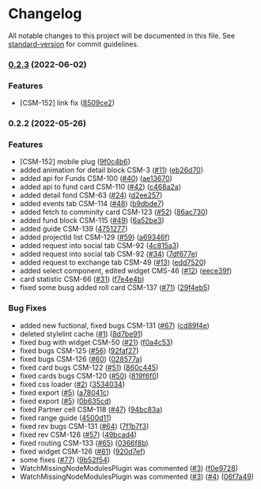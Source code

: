 # Changelog

All notable changes to this project will be documented in this file. See [standard-version](https://github.com/conventional-changelog/standard-version) for commit guidelines.

### [0.2.3](https://github.com/crypto-space-map/csm-fe/compare/v0.2.2...v0.2.3) (2022-06-02)


### Features

* [CSM-152] link fix ([8509ce2](https://github.com/crypto-space-map/csm-fe/commit/8509ce27bf77db9bf080e04e3cb87f7e44576493))

### 0.2.2 (2022-05-26)


### Features

* [CSM-152] mobile plug ([9f0c4b6](https://github.com/crypto-space-map/csm-fe/commit/9f0c4b617c359701549f41813d07616254965de1))
* added animation for detail block CSM-3 ([#11](https://github.com/crypto-space-map/csm-fe/issues/11)) ([eb26d70](https://github.com/crypto-space-map/csm-fe/commit/eb26d700ccef149d9238fd32c1c33b160975aa62))
* added api for Funds CSM-100 ([#40](https://github.com/crypto-space-map/csm-fe/issues/40)) ([ae13670](https://github.com/crypto-space-map/csm-fe/commit/ae1367069ba86c8202a6478f2705c9c8ce07866d))
* added api to fund card CSM-110 ([#42](https://github.com/crypto-space-map/csm-fe/issues/42)) ([c468a2a](https://github.com/crypto-space-map/csm-fe/commit/c468a2af2d163e3e170eb02e59b10be294b6d924))
* added detail fond CSM-63 ([#24](https://github.com/crypto-space-map/csm-fe/issues/24)) ([d2ee257](https://github.com/crypto-space-map/csm-fe/commit/d2ee2575d5d95f6df2dee503cf9ef44f5831d600))
* added events tab CSM-114 ([#48](https://github.com/crypto-space-map/csm-fe/issues/48)) ([b9dbde7](https://github.com/crypto-space-map/csm-fe/commit/b9dbde73062d87505160c0e21ba5c3fe815a25e7))
* added fetch to comminity card CSM-123 ([#52](https://github.com/crypto-space-map/csm-fe/issues/52)) ([86ac730](https://github.com/crypto-space-map/csm-fe/commit/86ac730f67734f876d7c7b90bca5fd430c98e784))
* added fund block CSM-115 ([#49](https://github.com/crypto-space-map/csm-fe/issues/49)) ([6a52be3](https://github.com/crypto-space-map/csm-fe/commit/6a52be3e6475599474f3b77ce2ccadeb316c5240))
* added guide CSM-139 ([4751277](https://github.com/crypto-space-map/csm-fe/commit/475127727e764fcdfa13d0560e3a5af81a0dd4ab))
* added projectId list CSM-129 ([#59](https://github.com/crypto-space-map/csm-fe/issues/59)) ([a69346f](https://github.com/crypto-space-map/csm-fe/commit/a69346fdcfd86e213ff8ca1866a568b963eb7a86))
* added request into social tab CSM-92 ([4c815a3](https://github.com/crypto-space-map/csm-fe/commit/4c815a3c0f545f4dabb2ad3761b4aa8b8278f1ac))
* added request into social tab CSM-92 ([#34](https://github.com/crypto-space-map/csm-fe/issues/34)) ([7df677e](https://github.com/crypto-space-map/csm-fe/commit/7df677e91521869f42b18a0504d3fd96ac52be86))
* added request to exchange tab CSM-49 ([#13](https://github.com/crypto-space-map/csm-fe/issues/13)) ([edd7520](https://github.com/crypto-space-map/csm-fe/commit/edd7520fb86e529ffb12deea04fbaaa88d68379d))
* added select component, edited widget CMS-46 ([#12](https://github.com/crypto-space-map/csm-fe/issues/12)) ([eece39f](https://github.com/crypto-space-map/csm-fe/commit/eece39f089b0c448d2fd72bf15c9f9365a4b6a1b))
* card statistic CSM-66 ([#31](https://github.com/crypto-space-map/csm-fe/issues/31)) ([f7e4e4b](https://github.com/crypto-space-map/csm-fe/commit/f7e4e4bf9e9b424d57b6fdbd6b9cc5451c9d225b))
* fixed some busg added roll card CSM-137 ([#71](https://github.com/crypto-space-map/csm-fe/issues/71)) ([29f4eb5](https://github.com/crypto-space-map/csm-fe/commit/29f4eb5707853550f4ba0ee1085655ed32536399))


### Bug Fixes

* added new fuctional, fixed bugs CSM-131 ([#67](https://github.com/crypto-space-map/csm-fe/issues/67)) ([cd89f4e](https://github.com/crypto-space-map/csm-fe/commit/cd89f4e820f6a685e81ffdb3f6df2a9bf3badd7d))
* deleted stylelint cache ([#1](https://github.com/crypto-space-map/csm-fe/issues/1)) ([8d7be91](https://github.com/crypto-space-map/csm-fe/commit/8d7be912569c8c0fb316cece4d9e679c6bfe1c0c))
* fixed bug with widget CSM-50 ([#21](https://github.com/crypto-space-map/csm-fe/issues/21)) ([f0a4c53](https://github.com/crypto-space-map/csm-fe/commit/f0a4c538019e5427b5337193658fa1754ab2ac6c))
* fixed bugs CSM-125 ([#56](https://github.com/crypto-space-map/csm-fe/issues/56)) ([92faf27](https://github.com/crypto-space-map/csm-fe/commit/92faf271c0a49d4ca8cfbb13ad020107d57d760b))
* fixed bugs CSM-126 ([#60](https://github.com/crypto-space-map/csm-fe/issues/60)) ([028577a](https://github.com/crypto-space-map/csm-fe/commit/028577aa80ad2a40d47ba0339e791c135b13249e))
* fixed card bugs CSM-122 ([#51](https://github.com/crypto-space-map/csm-fe/issues/51)) ([860c445](https://github.com/crypto-space-map/csm-fe/commit/860c44597f8f3fb5a608a1815579790c3f5929ad))
* fixed cards bugs CSM-120 ([#50](https://github.com/crypto-space-map/csm-fe/issues/50)) ([819f6f0](https://github.com/crypto-space-map/csm-fe/commit/819f6f05e4464fce21acf9ff9b614758cbb3d7b1))
* fixed css loader ([#2](https://github.com/crypto-space-map/csm-fe/issues/2)) ([3534034](https://github.com/crypto-space-map/csm-fe/commit/3534034b9ca7dab5bbd4cb89aca63468bc4398df))
* fixed export ([#5](https://github.com/crypto-space-map/csm-fe/issues/5)) ([a78041c](https://github.com/crypto-space-map/csm-fe/commit/a78041ca1b71b2a9ebf7371d5e77f1d7e6b5ca76))
* fixed export ([#5](https://github.com/crypto-space-map/csm-fe/issues/5)) ([0b635cd](https://github.com/crypto-space-map/csm-fe/commit/0b635cd7c9e0d21654704d688b17a5ec603c70c0))
* fixed Partner cell CSM-118 ([#47](https://github.com/crypto-space-map/csm-fe/issues/47)) ([94bc83a](https://github.com/crypto-space-map/csm-fe/commit/94bc83a16b274adba9852eb6e905f8bba44c5425))
* fixed range guide ([4500d11](https://github.com/crypto-space-map/csm-fe/commit/4500d11bffd800e654d78339ae0bace484fd3ea0))
* fixed rev bugs CSM-131 ([#64](https://github.com/crypto-space-map/csm-fe/issues/64)) ([7f1b7f3](https://github.com/crypto-space-map/csm-fe/commit/7f1b7f33874757dd0a28d57770dc9d330fddc9cc))
* fixed rev CSM-126 ([#57](https://github.com/crypto-space-map/csm-fe/issues/57)) ([49bcad4](https://github.com/crypto-space-map/csm-fe/commit/49bcad401d4deb40e1284608df65df2bf63e6c8e))
* fixed routing CSM-133 ([#65](https://github.com/crypto-space-map/csm-fe/issues/65)) ([0366f8b](https://github.com/crypto-space-map/csm-fe/commit/0366f8b2a13fce217bf6185471f52ee90bf5a7f8))
* fixed widget CSM-126 ([#61](https://github.com/crypto-space-map/csm-fe/issues/61)) ([920d7ef](https://github.com/crypto-space-map/csm-fe/commit/920d7effc61df3e6cd75bfd6320f286dfbfbb25c))
* some fixes ([#77](https://github.com/crypto-space-map/csm-fe/issues/77)) ([9b52f54](https://github.com/crypto-space-map/csm-fe/commit/9b52f54999534b722b848f0db4e211dab722a3b3))
* WatchMissingNodeModulesPlugin was commented ([#3](https://github.com/crypto-space-map/csm-fe/issues/3)) ([f0e9728](https://github.com/crypto-space-map/csm-fe/commit/f0e9728ed7caa7c4d111efe17f5197940a76165d))
* WatchMissingNodeModulesPlugin was commented ([#3](https://github.com/crypto-space-map/csm-fe/issues/3)) ([#4](https://github.com/crypto-space-map/csm-fe/issues/4)) ([06f7a49](https://github.com/crypto-space-map/csm-fe/commit/06f7a494ece4cd18648691382f3d9092265ba705))
